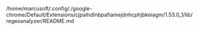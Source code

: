 /home/marcusoft/.config/./google-chrome/Default/Extensions/cjpalhdlnbpafiamejdnhcphjbkeiagm/1.53.0_1/lib/regexanalyzer/README.md